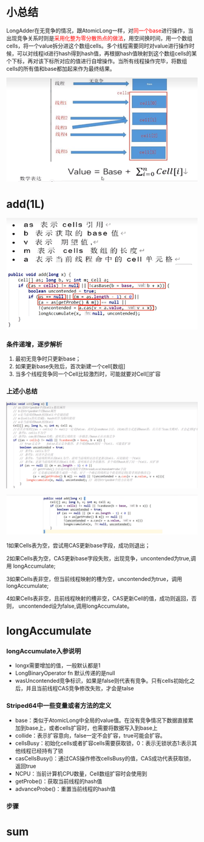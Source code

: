 # 小总结

LongAdder在无竞争的情况，跟AtomicLong一样，对<font color = 'red'>同一个base</font>进行操作，当出现竞争关系时则是<font color = 'red'>采用化整为零分散热点的做法</font>，用空间换时间，用一个数组cells，将一个value拆分进这个数组cells。多个线程需要同时对value进行操作时候，可以对线程id进行hash得到hash值，再根据hash值映射到这个数组cells的某个下标，再对该下标所对应的值进行自增操作。当所有线程操作完毕，将数组cells的所有值和base都加起来作为最终结果。

![image-20230715213647911](images/4.LongAdder解析.png)

# add(1L)

![image-20230715214254083](images/5.add(1L).png)

### 条件递增，逐步解析

1. 最初无竞争时只更新base；
2. 如果更新base失败后，首次新建一个cell[数组]
3. 当多个线程竞争同一个Cell比较激烈时，可能就要对Cell[]扩容

### 上述小总结

![image-20230715222347618](images/6.详解1.png)

![image-20230715222422258](images/7.详解2.png)

1如果Cells表为空，尝试用CAS更新base字段，成功则退出；

2如果Cells表为空，CAS更新base字段失败，出现竞争，uncontended为true,调用
longAccumulate;

3如果Cells表非空，但当前线程映射的槽为空，uncontended为true，调用longAccumulate;

4如果Cells表非空，且前线程映射的槽非空，CAS更新Cell的值，成功则返回，否则，
uncontended设为false,调用longAccumulate。

# longAccumulate

### longAccumulate入参说明

- longx需要增加的值，一般默认都是1
- LongBinaryOperator fn 默认传递的是null
- wasUncontended竞争标识，如果是false则代表有竞争。只有cells初始化之后，并且当前线程CAS竞争修改失败，才会是talse

###  Striped64中一些变量或者方法的定义

- base：类似于AtomicLong中全局的value值。在没有竞争情况下数据直接累加到base上，或者cells扩容时，也需要将数据写入到base上
- collide：表示扩容意向，false一定不会扩容，true可能会扩容。
- cellsBusy：初始化cells或者扩容cells需要获取锁，0：表示无锁状态1:表示其他线程已经持有了锁
- casCellsBusy()：通过CAS操作修改cellsBusy的值，CAS成功代表获取锁，返回true
- NCPU：当前计算机CPU数量，Cell数组扩容时会使用到
- getProbe()：获取当前线程的hash值
- advanceProbe()：重置当前线程的hash值



### 步骤







# sum













